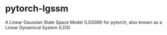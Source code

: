 # pytorch-lgssm
A Linear Gaussian State Space Model (LGSSM) for pytorch, also known as a Linear Dynamical System (LDS)
